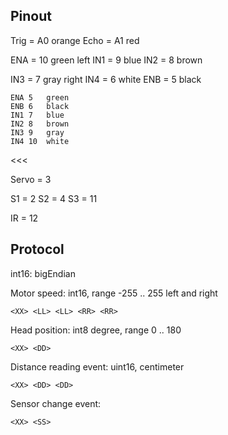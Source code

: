 Pinout
------

Trig = A0	orange
Echo = A1	red


ENA = 10	green		left
IN1 = 9		blue
IN2 = 8		brown

IN3 = 7		gray		right
IN4 = 6		white
ENB = 5		black


>>>
	ENA 5	green
	ENB 6	black
	IN1 7	blue
	IN2 8	brown
	IN3 9	gray
	IN4 10	white
<<<

Servo = 3

S1 = 2
S2 = 4
S3 = 11

IR = 12

Protocol
--------

int16: bigEndian

Motor speed: int16, range -255 .. 255 left and right

	<XX> <LL> <LL> <RR> <RR>

Head position: int8 degree, range 0 .. 180

	<XX> <DD>

Distance reading event: uint16, centimeter

	<XX> <DD> <DD>

Sensor change event:

	<XX> <SS>
